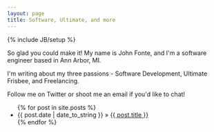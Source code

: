 ```yaml
---
layout: page
title: Software, Ultimate, and more
---
```

{% include JB/setup %}

So glad you could make it! My name is John Fonte, and I'm a software engineer based in Ann Arbor, MI.

I'm writing about my three passions - Software Development, Ultimate Frisbee, and Freelancing.

Follow me on Twitter or shoot me an email if you'd like to chat!

<ul class="posts">
  {% for post in site.posts %}
    <li><span>{{ post.date | date_to_string }}</span> &raquo; <a href="{{ BASE_PATH }}{{ post.url }}">{{ post.title }}</a></li>
  {% endfor %}
</ul>



